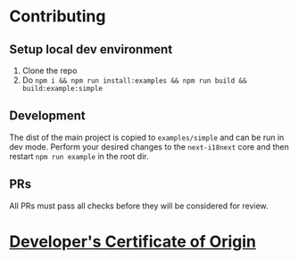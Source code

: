 # Contributing

## Setup local dev environment

1. Clone the repo
2. Do `npm i && npm run install:examples && npm run build && build:example:simple`

## Development

The dist of the main project is copied to `examples/simple` and can be run in dev mode. Perform your desired changes to the `next-i18next` core and then restart `npm run example` in the root dir.

## PRs

All PRs must pass all checks before they will be considered for review.

# [Developer's Certificate of Origin](https://github.com/i18next/i18next/blob/master/CONTRIBUTING.md)